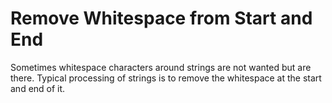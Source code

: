 # Remove Whitespace from Start and End
Sometimes whitespace characters around strings are not wanted but are there. Typical processing of strings is to remove the whitespace at the start and end of it.

